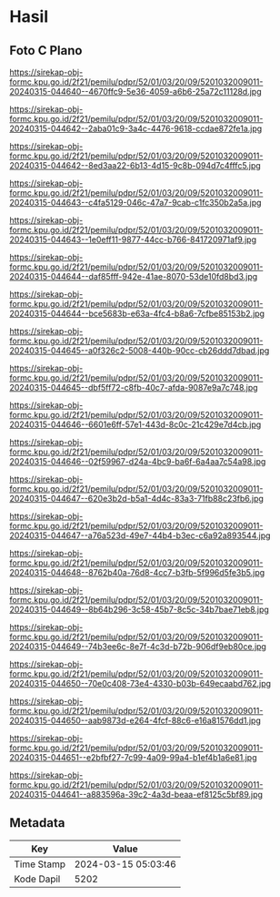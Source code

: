 # Hasil

## Foto C Plano

https://sirekap-obj-formc.kpu.go.id/2f21/pemilu/pdpr/52/01/03/20/09/5201032009011-20240315-044640--4670ffc9-5e36-4059-a6b6-25a72c11128d.jpg

https://sirekap-obj-formc.kpu.go.id/2f21/pemilu/pdpr/52/01/03/20/09/5201032009011-20240315-044642--2aba01c9-3a4c-4476-9618-ccdae872fe1a.jpg

https://sirekap-obj-formc.kpu.go.id/2f21/pemilu/pdpr/52/01/03/20/09/5201032009011-20240315-044642--8ed3aa22-6b13-4d15-9c8b-094d7c4fffc5.jpg

https://sirekap-obj-formc.kpu.go.id/2f21/pemilu/pdpr/52/01/03/20/09/5201032009011-20240315-044643--c4fa5129-046c-47a7-9cab-c1fc350b2a5a.jpg

https://sirekap-obj-formc.kpu.go.id/2f21/pemilu/pdpr/52/01/03/20/09/5201032009011-20240315-044643--1e0eff11-9877-44cc-b766-841720971af9.jpg

https://sirekap-obj-formc.kpu.go.id/2f21/pemilu/pdpr/52/01/03/20/09/5201032009011-20240315-044644--daf85fff-942e-41ae-8070-53de10fd8bd3.jpg

https://sirekap-obj-formc.kpu.go.id/2f21/pemilu/pdpr/52/01/03/20/09/5201032009011-20240315-044644--bce5683b-e63a-4fc4-b8a6-7cfbe85153b2.jpg

https://sirekap-obj-formc.kpu.go.id/2f21/pemilu/pdpr/52/01/03/20/09/5201032009011-20240315-044645--a0f326c2-5008-440b-90cc-cb26ddd7dbad.jpg

https://sirekap-obj-formc.kpu.go.id/2f21/pemilu/pdpr/52/01/03/20/09/5201032009011-20240315-044645--dbf5ff72-c8fb-40c7-afda-9087e9a7c748.jpg

https://sirekap-obj-formc.kpu.go.id/2f21/pemilu/pdpr/52/01/03/20/09/5201032009011-20240315-044646--6601e6ff-57e1-443d-8c0c-21c429e7d4cb.jpg

https://sirekap-obj-formc.kpu.go.id/2f21/pemilu/pdpr/52/01/03/20/09/5201032009011-20240315-044646--02f59967-d24a-4bc9-ba6f-6a4aa7c54a98.jpg

https://sirekap-obj-formc.kpu.go.id/2f21/pemilu/pdpr/52/01/03/20/09/5201032009011-20240315-044647--620e3b2d-b5a1-4d4c-83a3-71fb88c23fb6.jpg

https://sirekap-obj-formc.kpu.go.id/2f21/pemilu/pdpr/52/01/03/20/09/5201032009011-20240315-044647--a76a523d-49e7-44b4-b3ec-c6a92a893544.jpg

https://sirekap-obj-formc.kpu.go.id/2f21/pemilu/pdpr/52/01/03/20/09/5201032009011-20240315-044648--8762b40a-76d8-4cc7-b3fb-5f996d5fe3b5.jpg

https://sirekap-obj-formc.kpu.go.id/2f21/pemilu/pdpr/52/01/03/20/09/5201032009011-20240315-044649--8b64b296-3c58-45b7-8c5c-34b7bae71eb8.jpg

https://sirekap-obj-formc.kpu.go.id/2f21/pemilu/pdpr/52/01/03/20/09/5201032009011-20240315-044649--74b3ee6c-8e7f-4c3d-b72b-906df9eb80ce.jpg

https://sirekap-obj-formc.kpu.go.id/2f21/pemilu/pdpr/52/01/03/20/09/5201032009011-20240315-044650--70e0c408-73e4-4330-b03b-649ecaabd762.jpg

https://sirekap-obj-formc.kpu.go.id/2f21/pemilu/pdpr/52/01/03/20/09/5201032009011-20240315-044650--aab9873d-e264-4fcf-88c6-e16a81576dd1.jpg

https://sirekap-obj-formc.kpu.go.id/2f21/pemilu/pdpr/52/01/03/20/09/5201032009011-20240315-044651--e2bfbf27-7c99-4a09-99a4-b1ef4b1a6e81.jpg

https://sirekap-obj-formc.kpu.go.id/2f21/pemilu/pdpr/52/01/03/20/09/5201032009011-20240315-044641--a883596a-39c2-4a3d-beaa-ef8125c5bf89.jpg


## Metadata

| Key        | Value               |
| ---------- | ------------------- |
| Time Stamp | 2024-03-15 05:03:46 |
| Kode Dapil | 5202                |



